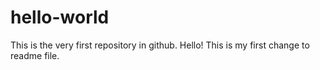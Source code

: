 # hello-world
This is the very first repository in github.
Hello! This is my first change to readme file.
